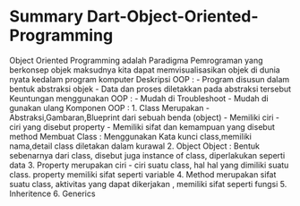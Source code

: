 # Summary Dart-Object-Oriented-Programming
Object Oriented Programming adalah Paradigma Pemrograman yang berkonsep objek maksudnya kita dapat memvisualisasikan objek di dunia nyata kedalam program komputer
Deskripsi
OOP     : - Program disusun dalam bentuk abstraksi objek
          - Data dan proses diletakkan pada abstraksi tersebut
Keuntungan menggunakan OOP  : - Mudah di Troubleshoot
                              - Mudah di gunakan ulang
Komponen OOP    : 1. Class Merupakan - Abstraksi,Gambaran,Blueprint dari sebuah benda (object)
                                     - Memiliki ciri - ciri yang disebut property
                                     - Memiliki sifat dan kemampuan yang disebut method
                    Membuat Class   : Menggunakan Kata kunci class,memiliki nama,detail class diletakan dalam kurawal 
                  2. Object 
                    Object  : Bentuk sebenarnya dari class, disebut juga instance of class, diperlakukan seperti data
                  3. Property merupakan ciri - ciri suatu class, hal hal yang dimiliki suatu class. property memiliki sifat seperti variable
                  4. Method merupakan sifat suatu class, aktivitas yang dapat dikerjakan , memiliki sifat seperti fungsi
                  5. Inheritence
                  6. Generics